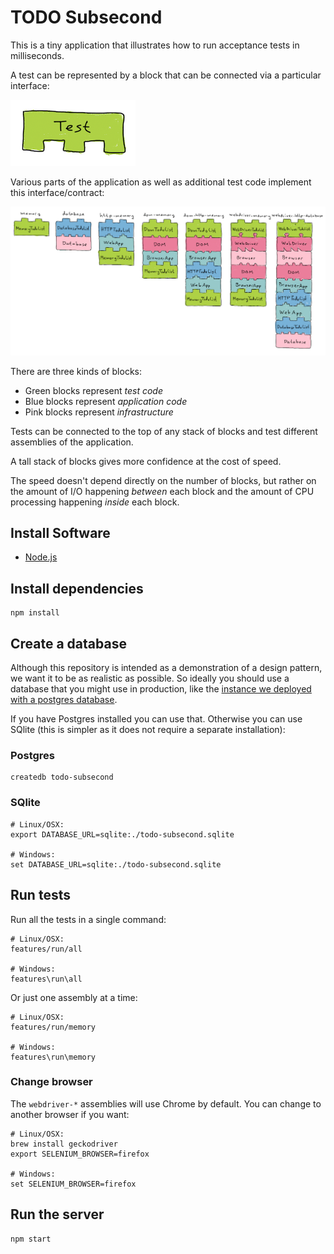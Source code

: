 # TODO Subsecond

This is a tiny application that illustrates how to run acceptance tests in
milliseconds.

A test can be represented by a block that can be connected via a particular interface:

![lego](docs/test.png)

Various parts of the application as well as additional test code implement this
interface/contract:

![lego](docs/lego.png)

There are three kinds of blocks:

* Green blocks represent *test code*
* Blue blocks represent *application code*
* Pink blocks represent *infrastructure*

Tests can be connected to the top of any stack of blocks and test different assemblies
of the application.

A tall stack of blocks gives more confidence at the cost of speed.

The speed doesn't depend directly on the number of blocks, but rather on the
amount of I/O happening *between* each block and the amount of CPU processing
happening *inside* each block.

## Install Software

* [Node.js](https://nodejs.org/en/download/)

## Install dependencies

    npm install

## Create a database

Although this repository is intended as a demonstration of a design pattern, we want it to be as realistic as possible. So ideally you should use a database that you might use in production, like the [instance we deployed with a postgres database](https://todo-subsecond.herokuapp.com).

If you have Postgres installed you can use that. Otherwise you can use SQlite (this is simpler as it does not require a separate installation):

### Postgres

    createdb todo-subsecond

### SQlite

    # Linux/OSX:
    export DATABASE_URL=sqlite:./todo-subsecond.sqlite

    # Windows:
    set DATABASE_URL=sqlite:./todo-subsecond.sqlite

## Run tests

Run all the tests in a single command:

    # Linux/OSX:
    features/run/all

    # Windows:
    features\run\all

Or just one assembly at a time:

    # Linux/OSX:
    features/run/memory

    # Windows:
    features\run\memory

### Change browser

The `webdriver-*` assemblies will use Chrome by default. You can change to another browser if you want:

    # Linux/OSX:
    brew install geckodriver
    export SELENIUM_BROWSER=firefox

    # Windows:
    set SELENIUM_BROWSER=firefox

## Run the server

    npm start
